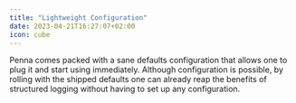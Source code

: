 ```yaml
---
title: "Lightweight Configuration"
date: 2023-04-21T16:27:07+02:00
icon: cube
---
```


Penna comes packed with a sane defaults configuration that allows one to plug it and start using immediately.
Although configuration is possible, by rolling with the shipped defaults one can already reap the benefits of structured
logging without having to set up any configuration.
